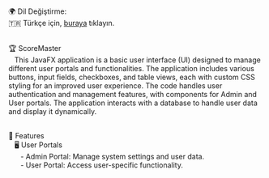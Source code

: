 🌍 Dil Değiştirme:<br>
🇹🇷 Türkçe için, [buraya](README_TR.md) tıklayın.<br><br>

🏆 ScoreMaster <br>
&nbsp;&nbsp;&nbsp;This JavaFX application is a basic user interface (UI) designed to manage different user portals and functionalities. The application includes various buttons, input fields, checkboxes, and table views, each with custom CSS styling for an improved user experience. The code handles user authentication and management features, with components for Admin and User portals. The application interacts with a database to handle user data and display it dynamically.<br><br>

🚀 Features<br>
&nbsp;&nbsp;&nbsp;🖥️ User Portals<br>
&nbsp;&nbsp;&nbsp;&nbsp;&nbsp;&nbsp;- Admin Portal: Manage system settings and user data.<br>
&nbsp;&nbsp;&nbsp;&nbsp;&nbsp;&nbsp;- User Portal: Access user-specific functionality.<br>
&nbsp;&nbsp;&nbsp;
&nbsp;&nbsp;&nbsp;
&nbsp;&nbsp;&nbsp;
&nbsp;&nbsp;&nbsp;
&nbsp;&nbsp;&nbsp;
